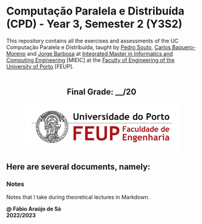 # Computação Paralela e Distribuída (CPD) - Year 3, Semester 2 (Y3S2)

This repository contains all the exercises and assessments of the UC Computação Paralela e Distribuída, taught by [Pedro Souto](https://sigarra.up.pt/feup/pt/func_geral.formview?p_codigo=238172), [Carlos Baquero-Moreno](https://sigarra.up.pt/feup/pt/func_geral.formview?p_codigo=666857) and [Jorge Barbosa](https://sigarra.up.pt/feup/pt/func_geral.formview?p_codigo=246626) at [Integrated Master in Informatics and Computing Engineering](https://sigarra.up.pt/feup/pt/cur_geral.cur_view?pv_curso_id=742) [MIEIC] at the [Faculty of Engineering of the University of Porto](https://sigarra.up.pt/feup/pt/web_page.Inicial) [FEUP]. <br> <br>

<h2 align = "center" >Final Grade: __/20</h2>
<p align = "center" >
  <img 
       title = "FEUP logo"
       src = "Images//FEUP_Logo.png" 
       alt = "FEUP Logo" 
       />
</p>

## Here are several documents, namely:

### Notes
Notes that I take during theoretical lectures in Markdown. <br>

**@ Fábio Araújo de Sá** <br>
**2022/2023**
